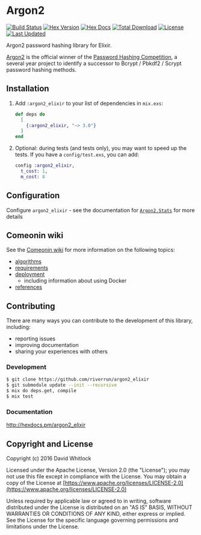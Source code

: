 # Argon2

[![Build Status](https://travis-ci.com/riverrun/argon2_elixir.svg?branch=master)](https://travis-ci.com/riverrun/argon2_elixir)
[![Hex Version](https://img.shields.io/hexpm/v/argon2_elixir.svg)](https://hex.pm/packages/argon2_elixir)
[![Hex Docs](https://img.shields.io/badge/hex-docs-lightgreen.svg)](https://hexdocs.pm/argon2_elixir/)
[![Total Download](https://img.shields.io/hexpm/dt/argon2_elixir.svg)](https://hex.pm/packages/argon2_elixir)
[![License](https://img.shields.io/hexpm/l/argon2_elixir.svg)](https://github.com/riverrun/argon2_elixir/blob/master/LICENSE)
[![Last Updated](https://img.shields.io/github/last-commit/riverrun/argon2_elixir.svg)](https://github.com/riverrun/argon2_elixir/commits/master)


Argon2 password hashing library for Elixir.

[Argon2](https://github.com/P-H-C/phc-winner-argon2) is the official winner
of the [Password Hashing Competition](https://password-hashing.net/),
a several year project to identify a successor to Bcrypt / Pbkdf2 / Scrypt
password hashing methods.

## Installation


1.  Add `:argon2_elixir` to your list of dependencies in `mix.exs`:

    ```elixir
    def deps do
      [
        {:argon2_elixir, "~> 3.0"}
      ]
    end
    ```

2.  Optional: during tests (and tests only), you may want to speed up the tests. If you have a `config/test.exs`, you can add:

    ```elixir
    config :argon2_elixir,
      t_cost: 1,
      m_cost: 8
    ```

## Configuration

Configure `argon2_elixir` - see the documentation for
[`Argon2.Stats`](https://hexdocs.pm/argon2_elixir/Argon2.Stats.html) for more details

## Comeonin wiki

See the [Comeonin wiki](https://github.com/riverrun/comeonin/wiki) for more
information on the following topics:

* [algorithms](https://github.com/riverrun/comeonin/wiki/Choosing-the-password-hashing-algorithm)
* [requirements](https://github.com/riverrun/comeonin/wiki/Requirements)
* [deployment](https://github.com/riverrun/comeonin/wiki/Deployment)
  * including information about using Docker
* [references](https://github.com/riverrun/comeonin/wiki/References)

## Contributing

There are many ways you can contribute to the development of this library, including:

* reporting issues
* improving documentation
* sharing your experiences with others

### Development

```bash
$ git clone https://github.com/riverrun/argon2_elixir
$ git submodule update --init --recursive
$ mix do deps.get, compile
$ mix test
```

### Documentation

http://hexdocs.pm/argon2_elixir

## Copyright and License

Copyright (c) 2016 David Whitlock

Licensed under the Apache License, Version 2.0 (the "License");
you may not use this file except in compliance with the License.
You may obtain a copy of the License at [https://www.apache.org/licenses/LICENSE-2.0](https://www.apache.org/licenses/LICENSE-2.0)

Unless required by applicable law or agreed to in writing, software
distributed under the License is distributed on an "AS IS" BASIS,
WITHOUT WARRANTIES OR CONDITIONS OF ANY KIND, either express or implied.
See the License for the specific language governing permissions and
limitations under the License.
